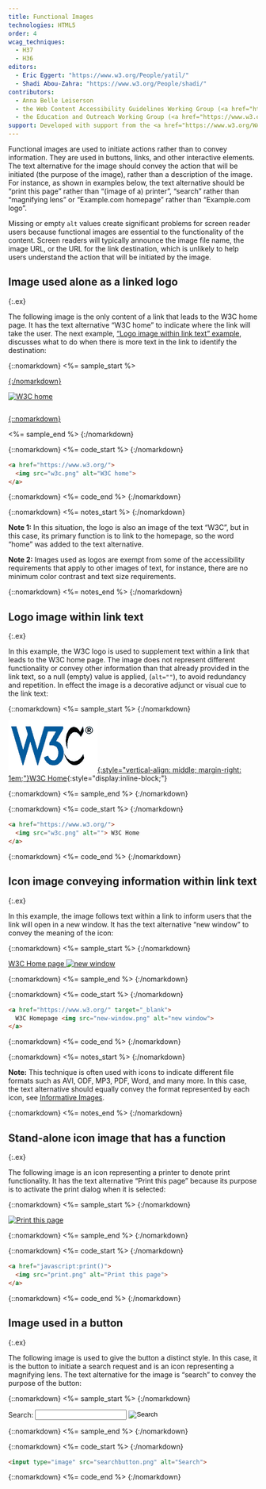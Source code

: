 ```yaml
---
title: Functional Images
technologies: HTML5
order: 4
wcag_techniques:
  - H37
  - H36
editors:
  - Eric Eggert: "https://www.w3.org/People/yatil/"
  - Shadi Abou-Zahra: "https://www.w3.org/People/shadi/"
contributors:
  - Anna Belle Leiserson
  - the Web Content Accessibility Guidelines Working Group (<a href="https://www.w3.org/WAI/GL/">WCAG WG</a>)
  - the Education and Outreach Working Group (<a href="https://www.w3.org/WAI/EO/">EOWG</a>)
support: Developed with support from the <a href="https://www.w3.org/WAI/ACT/">WAI-ACT project</a>, co-funded by the <strong>European Commission <abbr title="Information Society Technologies">IST</abbr> Programme</strong>.
---
```


Functional images are used to initiate actions rather than to convey information. They are used in buttons, links, and other interactive elements. The text alternative for the image should convey the action that will be initiated (the purpose of the image), rather than a description of the image. For instance, as shown in examples below, the text alternative should be “print this page” rather than “(image of a) printer”, “search” rather than “magnifying lens” or “Example.com homepage” rather than “Example.com logo”.

Missing or empty `alt` values create significant problems for screen reader users because functional images are essential to the functionality of the content. Screen readers will typically announce the image file name, the image URL, or the URL for the link destination, which is unlikely to help users understand the action that will be initiated by the image.

## Image used alone as a linked logo
{:.ex}

The following image is the only content of a link that leads to the W3C home page. It has the text alternative “W3C home” to indicate where the link will take the user. The next example, [“Logo image within link text” example](#logo-image-within-link-text), discusses what to do when there is more text in the link to identify the destination:

{::nomarkdown}
<%= sample_start %>

<a href="https://www.w3.org/" style="display:inline-block;">
{:/nomarkdown}

![W3C home](w3c.png)

{::nomarkdown}
</a>

<%= sample_end %>
{:/nomarkdown}

{::nomarkdown}
<%= code_start %>
{:/nomarkdown}

~~~ html
<a href="https://www.w3.org/">
  <img src="w3c.png" alt="W3C home">
</a>
~~~

{::nomarkdown}
<%= code_end %>
{:/nomarkdown}

{::nomarkdown}
<%= notes_start %>
{:/nomarkdown}

**Note 1:** In this situation, the logo is also an image of the text “W3C”, but in this case, its primary function is to link to the homepage, so the word “home” was added to the text alternative.

**Note 2:** Images used as logos are exempt from some of the accessibility requirements that apply to other images of text, for instance, there are no minimum color contrast and text size requirements.

{::nomarkdown}
<%= notes_end %>
{:/nomarkdown}

## Logo image within link text
{:.ex}

In this example, the W3C logo is used to supplement text within a link that leads to the W3C home page. The image does not represent different functionality or convey other information than that already provided in the link text, so a null (empty) value is applied, (`alt=""`), to avoid redundancy and repetition. In effect the image is a decorative adjunct or visual cue to the link text:

{::nomarkdown}
<%= sample_start %>
{:/nomarkdown}

[![](../img/w3c.png){:style="vertical-align: middle; margin-right: 1em;"}W3C Home](https://www.w3.org/){:style="display:inline-block;"}

{::nomarkdown}
<%= sample_end %>
{:/nomarkdown}

{::nomarkdown}
<%= code_start %>
{:/nomarkdown}

~~~ html
<a href="https://www.w3.org/">
  <img src="w3c.png" alt=""> W3C Home
</a>
~~~

{::nomarkdown}
<%= code_end %>
{:/nomarkdown}

## Icon image conveying information within link text
{:.ex}

In this example, the image follows text within a link to inform users that the link will open in a new window. It has the text alternative “new window” to convey the meaning of the icon:

{::nomarkdown}
<%= sample_start %>
{:/nomarkdown}

[W3C Home page ![new window](new-window.png)](https://www.w3.org/)

{::nomarkdown}
<%= sample_end %>
{:/nomarkdown}

{::nomarkdown}
<%= code_start %>
{:/nomarkdown}

~~~ html
<a href="https://www.w3.org/" target="_blank">
  W3C Homepage <img src="new-window.png" alt="new window">
</a>
~~~

{::nomarkdown}
<%= code_end %>
{:/nomarkdown}

{::nomarkdown}
<%= notes_start %>
{:/nomarkdown}

**Note:** This technique is often used with icons to indicate different file formats such as AVI, ODF, MP3, PDF, Word, and many more. In this case, the text alternative should equally convey the format represented by each icon, see [Informative Images](informative.html#images-conveying-file-format).

{::nomarkdown}
<%= notes_end %>
{:/nomarkdown}

## Stand-alone icon image that has a function
{:.ex}

The following image is an icon representing a printer to denote print functionality. It has the text alternative “Print this page” because its purpose is to activate the print dialog when it is selected:

{::nomarkdown}
<%= sample_start %>
{:/nomarkdown}

[![Print this page](print.png)](javascript:print())

{::nomarkdown}
<%= sample_end %>
{:/nomarkdown}

{::nomarkdown}
<%= code_start %>
{:/nomarkdown}

~~~ html
<a href="javascript:print()">
  <img src="print.png" alt="Print this page">
</a>
~~~

{::nomarkdown}
<%= code_end %>
{:/nomarkdown}

## Image used in a button
{:.ex}

The following image is used to give the button a distinct style. In this case, it is the button to initiate a search request and is an icon representing a magnifying lens. The text alternative for the image is “search” to convey the purpose of the button:

{::nomarkdown}
<%= sample_start %>
{:/nomarkdown}

<form action="#" method="post">
  <p>
    <label for="search" style="vertical-align: middle; display:inline-block;">Search:</label>
    <input name="search" id="search" type="text" style="vertical-align: middle; display:inline-block;">
    <input name="submit" src="../../img/searchbutton.png" alt="Search" type="image" style="vertical-align: middle; display:inline-block;">
  </p>
</form>

{::nomarkdown}
<%= sample_end %>
{:/nomarkdown}

{::nomarkdown}
<%= code_start %>
{:/nomarkdown}

~~~ html
<input type="image" src="searchbutton.png" alt="Search">
~~~

{::nomarkdown}
<%= code_end %>
{:/nomarkdown}
